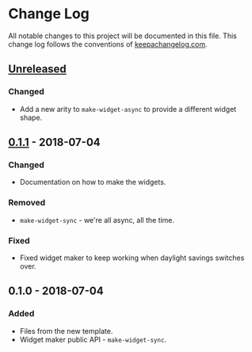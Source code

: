 # Change Log
All notable changes to this project will be documented in this file. This change log follows the conventions of [keepachangelog.com](http://keepachangelog.com/).

## [Unreleased]
### Changed
- Add a new arity to `make-widget-async` to provide a different widget shape.

## [0.1.1] - 2018-07-04
### Changed
- Documentation on how to make the widgets.

### Removed
- `make-widget-sync` - we're all async, all the time.

### Fixed
- Fixed widget maker to keep working when daylight savings switches over.

## 0.1.0 - 2018-07-04
### Added
- Files from the new template.
- Widget maker public API - `make-widget-sync`.

[Unreleased]: https://github.com/your-name/runner/compare/0.1.1...HEAD
[0.1.1]: https://github.com/your-name/runner/compare/0.1.0...0.1.1
